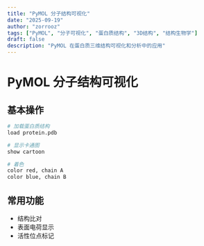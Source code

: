 ```yaml
---
title: "PyMOL 分子结构可视化"
date: "2025-09-19"
author: "zorrooz"
tags: ["PyMOL", "分子可视化", "蛋白质结构", "3D结构", "结构生物学"]
draft: false
description: "PyMOL 在蛋白质三维结构可视化和分析中的应用"
---
```


# PyMOL 分子结构可视化

## 基本操作

```python
# 加载蛋白质结构
load protein.pdb

# 显示卡通图
show cartoon

# 着色
color red, chain A
color blue, chain B
```

## 常用功能

- 结构比对
- 表面电荷显示
- 活性位点标记